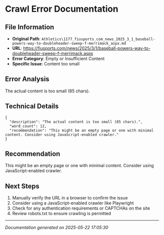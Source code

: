 # Crawl Error Documentation

## File Information
- **Original Path**: `Athletics\1177_fiusports_com_news_2025_3_1_baseball-powers-way-to-doubleheader-sweep-f-merrimack_aspx.md`
- **URL**: https://fiusports.com/news/2025/3/1/baseball-powers-way-to-doubleheader-sweep-f-merrimack.aspx
- **Error Category**: Empty or Insufficient Content
- **Specific Issue**: Content too small

## Error Analysis
The actual content is too small (85 chars).

## Technical Details
```
{
  "description": "The actual content is too small (85 chars).",
  "word_count": 12,
  "recommendation": "This might be an empty page or one with minimal content. Consider using JavaScript-enabled crawler."
}
```

## Recommendation
This might be an empty page or one with minimal content. Consider using JavaScript-enabled crawler.

## Next Steps
1. Manually verify the URL in a browser to confirm the issue
2. Consider using a JavaScript-enabled crawler like Playwright
3. Check for any authentication requirements or CAPTCHAs on the site
4. Review robots.txt to ensure crawling is permitted

---
*Documentation generated on 2025-05-22 17:05:30*
